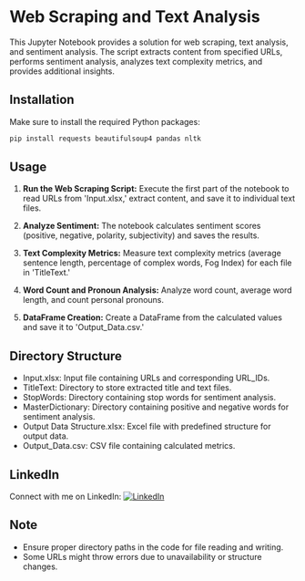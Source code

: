 # Web Scraping and Text Analysis

This Jupyter Notebook provides a solution for web scraping, text analysis, and sentiment analysis. The script extracts content from specified URLs, performs sentiment analysis, analyzes text complexity metrics, and provides additional insights.

## Installation

Make sure to install the required Python packages:

```bash
pip install requests beautifulsoup4 pandas nltk
```

## Usage

1. **Run the Web Scraping Script:** Execute the first part of the notebook to read URLs from 'Input.xlsx,' extract content, and save it to individual text files.

2. **Analyze Sentiment:** The notebook calculates sentiment scores (positive, negative, polarity, subjectivity) and saves the results.

3. **Text Complexity Metrics:** Measure text complexity metrics (average sentence length, percentage of complex words, Fog Index) for each file in 'TitleText.'

4. **Word Count and Pronoun Analysis:** Analyze word count, average word length, and count personal pronouns.

5. **DataFrame Creation:** Create a DataFrame from the calculated values and save it to 'Output_Data.csv.'

## Directory Structure

- Input.xlsx: Input file containing URLs and corresponding URL_IDs.
- TitleText: Directory to store extracted title and text files.
- StopWords: Directory containing stop words for sentiment analysis.
- MasterDictionary: Directory containing positive and negative words for sentiment analysis.
- Output Data Structure.xlsx: Excel file with predefined structure for output data.
- Output_Data.csv: CSV file containing calculated metrics.

## LinkedIn

Connect with me on LinkedIn: [![LinkedIn](https://img.shields.io/badge/-LinkedIn-blue?style=flat-square&logo=linkedin&colorB=2867B2)](https://www.linkedin.com/in/your-linkedin-profile)

## Note

- Ensure proper directory paths in the code for file reading and writing.
- Some URLs might throw errors due to unavailability or structure changes.





